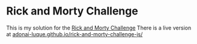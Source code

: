 # Rick and Morty Challenge

This is my solution for the [Rick and Morty Challenge](https://wikichipax.notion.site/Rick-and-Morty-Challenge-84a1b794dc09429fb3178c2a24e7c217)
There is a live version at [adonai-luque.github.io/rick-and-morty-challenge-js/](https://adonai-luque.github.io/rick-and-morty-challenge-js/)
